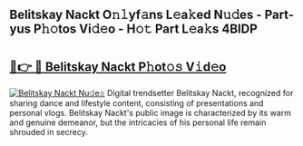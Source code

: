 ## Belitskay Nackt O𝚗𝚕yf𝚊ns L𝚎a𝚔ed N𝚞𝚍es - Part-yus P𝚑𝚘tos Vi𝚍𝚎o - H𝚘𝚝 Part L𝚎a𝚔s 4BIDP

# <h2><a href="http://kf6ibs.oniu.top/?m=Belitskay+Nackt">🔗👉 🔴 Belitskay Nackt P𝚑ot𝚘𝚜 V𝚒d𝚎o</a></h2>

[![Belitskay Nackt Nu𝚍e𝚜](https://i.imgur.com/0qMVB7G.gif)](http://kf6ibs.oniu.top/?m=Belitskay+Nackt)
Digital trendsetter Belitskay Nackt, recognized for sharing dance and lifestyle content, consisting of presentations and personal vlogs. Belitskay Nackt's public image is characterized by its warm and genuine demeanor, but the intricacies of his personal life remain shrouded in secrecy.  
